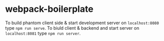 # webpack-boilerplate

To build phantom client side & start development server on `localhost:8080` type `npm run serve`.
To biuld client & backend and start server on `localhost:8081` type `npm run server`.
